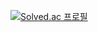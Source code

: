 [![Solved.ac 프로필](http://mazassumnida.wtf/api/v2/generate_badge?boj=gomteng03)](https://solved.ac/wke1wke1)
